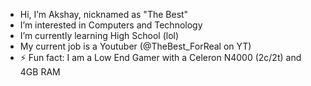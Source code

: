 
- Hi, I’m Akshay, nicknamed as "The Best"
- I’m interested in Computers and Technology
- I’m currently learning High School (lol)
- My current job is a Youtuber (@TheBest_ForReal on YT)
- ⚡ Fun fact: I am a Low End Gamer with a Celeron N4000 (2c/2t) and 4GB RAM
